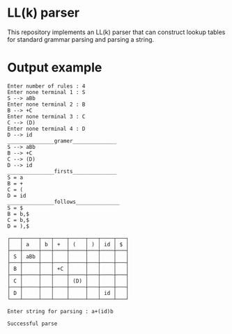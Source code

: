 # LL(k) parser
This repository implements an LL(k) parser that can construct lookup tables for standard grammar parsing and parsing a string.
# Output example
```
Enter number of rules : 4   
Enter none terminal 1 : S
S --> aBb
Enter none terminal 2 : B
B --> +C
Enter none terminal 3 : C
C --> (D)
Enter none terminal 4 : D
D --> id
_______________gramer______________
S --> aBb
B --> +C
C --> (D)
D --> id
_______________firsts______________
S = a
B = +
C = (
D = id
_______________follows______________
S = $
B = b,$
C = b,$
D = ),$

┌───┬─────┬───┬────┬─────┬───┬────┬───┐
│   │ a   │ b │ +  │ (   │ ) │ id │ $ │
├───┼─────┼───┼────┼─────┼───┼────┼───┤
│ S │ aBb │   │    │     │   │    │   │
├───┼─────┼───┼────┼─────┼───┼────┼───┤
│ B │     │   │ +C │     │   │    │   │
├───┼─────┼───┼────┼─────┼───┼────┼───┤
│ C │     │   │    │ (D) │   │    │   │
├───┼─────┼───┼────┼─────┼───┼────┼───┤
│ D │     │   │    │     │   │ id │   │
└───┴─────┴───┴────┴─────┴───┴────┴───┘ 

Enter string for parsing : a+(id)b

Successful parse 
```